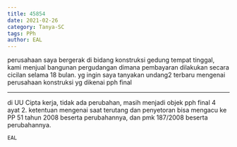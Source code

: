 ```yaml
---
title: 45854
date: 2021-02-26
category: Tanya-SC
tags: PPh
author: EAL
---
```


perusahaan saya bergerak di bidang konstruksi gedung tempat tinggal, kami menjual bangunan pergudangan dimana pembayaran dilakukan secara cicilan selama 18 bulan. yg ingin saya tanyakan undang2 terbaru mengenai perusahaan konstruksi yg dikenai pph final

---

di UU Cipta kerja, tidak ada perubahan, masih menjadi objek pph final 4 ayat 2. ketentuan mengenai saat terutang dan penyetoran bisa mengacu ke PP 51 tahun 2008 beserta perubahannya, dan pmk 187/2008 beserta perubahannya.

`EAL`
